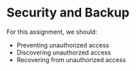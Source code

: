 # Security and Backup
For this assignment, we should:

- Preventing unauthorized access
- Discovering unauthorzed access
- Recovering from unauthorized access

